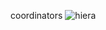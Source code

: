 coordinators
![hiera](https://user-images.githubusercontent.com/9287750/143376747-30108062-bf3f-49f2-bd84-ef2e03416d1c.jpg)
